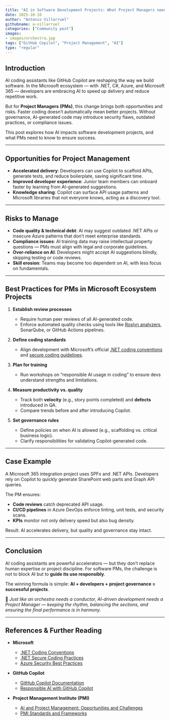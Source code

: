 ```yaml
---
title: "AI in Software Development Projects: What Project Managers need to know"
date: 2025-10-10
author: "Antonio Villarruel"
githubname: a-villarruel
categories: ["Community post"]
images:
- images/orchestra.jpg
tags: ["GitHub Copilot", "Project Management", "AI"]
type: "regular"
---
```


## Introduction

AI coding assistants like GitHub Copilot are reshaping the way we build software. In the Microsoft ecosystem — with .NET, C#, Azure, and Microsoft 365 — developers are embracing AI to speed up delivery and reduce repetitive work.

But for **Project Managers (PMs)**, this change brings both opportunities and risks. Faster coding doesn’t automatically mean better projects. Without governance, AI-generated code may introduce security flaws, outdated practices, or compliance issues.

This post explores how AI impacts software development projects, and what PMs need to know to ensure success.

---

## Opportunities for Project Management

- **Accelerated delivery**: Developers can use Copilot to scaffold APIs, generate tests, and reduce boilerplate, saving significant time.  
- **Improved developer experience**: Junior team members can onboard faster by learning from AI-generated suggestions.  
- **Knowledge sharing**: Copilot can surface API usage patterns and Microsoft libraries that not everyone knows, acting as a discovery tool.  

---

## Risks to Manage

- **Code quality & technical debt**: AI may suggest outdated .NET APIs or insecure Azure patterns that don’t meet enterprise standards.  
- **Compliance issues**: AI training data may raise intellectual property questions — PMs must align with legal and corporate guidelines.  
- **Over-reliance on AI**: Developers might accept AI suggestions blindly, skipping testing or code reviews.  
- **Skill erosion**: Teams may become too dependent on AI, with less focus on fundamentals.  

---

## Best Practices for PMs in Microsoft Ecosystem Projects

1. **Establish review processes**  
   - Require human peer reviews of all AI-generated code.  
   - Enforce automated quality checks using tools like [Roslyn analyzers](https://learn.microsoft.com/dotnet/fundamentals/code-analysis/overview), SonarQube, or GitHub Actions pipelines.  

2. **Define coding standards**  
   - Align development with Microsoft’s official [.NET coding conventions](https://learn.microsoft.com/dotnet/csharp/fundamentals/coding-style/coding-conventions) and [secure coding guidelines](https://learn.microsoft.com/dotnet/standard/security/).  

3. **Plan for training**  
   - Run workshops on “responsible AI usage in coding” to ensure devs understand strengths and limitations.  

4. **Measure productivity vs. quality**  
   - Track both **velocity** (e.g., story points completed) and **defects** introduced in QA.  
   - Compare trends before and after introducing Copilot.  

5. **Set governance rules**  
   - Define policies on when AI is allowed (e.g., scaffolding vs. critical business logic).  
   - Clarify responsibilities for validating Copilot-generated code.  

---

## Case Example
A Microsoft 365 integration project uses SPFx and .NET APIs. Developers rely on Copilot to quickly generate SharePoint web parts and Graph API queries.  

The PM ensures:  
- **Code reviews** catch deprecated API usage.  
- **CI/CD pipelines** in Azure DevOps enforce linting, unit tests, and security scans.  
- **KPIs** monitor not only delivery speed but also bug density.  

Result: AI accelerates delivery, but quality and governance stay intact.  

---

## Conclusion
AI coding assistants are powerful accelerators — but they don’t replace human expertise or project discipline. For software PMs, the challenge is not to block AI but to **guide its use responsibly**.  

The winning formula is simple: **AI + developers + project governance = successful projects**.  

🎼 *Just like an orchestra needs a conductor, AI-driven development needs a Project Manager — keeping the rhythm, balancing the sections, and ensuring the final performance is in harmony.*  

---

## References & Further Reading

- **Microsoft**  
  - [.NET Coding Conventions](https://learn.microsoft.com/dotnet/csharp/fundamentals/coding-style/coding-conventions)  
  - [.NET Secure Coding Practices](https://learn.microsoft.com/dotnet/standard/security/)  
  - [Azure Security Best Practices](https://learn.microsoft.com/azure/security/fundamentals/best-practices-and-patterns)  

- **GitHub Copilot**  
  - [GitHub Copilot Documentation](https://docs.github.com/copilot)  
  - [Responsible AI with GitHub Copilot](https://github.blog/2023-02-14-github-copilot-responsible-ai-principles/)  

- **Project Management Institute (PMI)**  
  - [AI and Project Management: Opportunities and Challenges](https://www.pmi.org/learning/library/ai-project-management-12844)  
  - [PMI Standards and Frameworks](https://www.pmi.org/standards)  